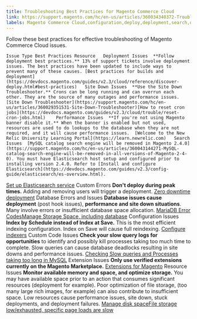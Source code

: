 ```yaml
---
title: Troubleshooting Best Practices for Magento Commerce Cloud
link: https://support.magento.com/hc/en-us/articles/360034340372-Troubleshooting-Best-Practices-for-Magento-Commerce-Cloud
labels: Magento Commerce Cloud,configuration,deploy,deployment,search,query,index,database,extension,storage,Elasticsearch,deployment error,best practices,site down
---
```


Follow these best practices for effective troubleshooting of Magento Commerce Cloud issues. 

    Issue Type Best Practices Resource   Deployment Issues  **Follow deployment best practices.** 13% of support tickets involve deployment issues. The best practices have been updated to include ways to prevent many of these causes. [Best practices for builds and deployment](https://devdocs.magento.com/guides/v2.3/cloud/reference/discover-deploy.html#best-practices)   Site Down Issues  **Use the Site Down Troubleshooter.** Crons can be long running and can overrun each other. They are the source of many outages and performance issues.   [Site Down Troubleshooter](https://support.magento.com/hc/en-us/articles/360029351531-Site-Down-Troubleshooter)[How to reset cron jobs](https://devdocs.magento.com/guides/v2.3/cloud/trouble/reset-cron-jobs.html)    Performance Issues  **If you're not using Magento banner disable it.** When the banner is enabled but not used, resources are used to do lookups to the database when they are not required, and it will cause performance issues.  [Welcome to the New Relic University Learning Portal](https://learn.newrelic.com)   Search Issues  [MySQL catalog search engine will be removed in Magento 2.4.0](https://support.magento.com/hc/en-us/articles/360043144271-MySQL-catalog-search-engine-will-be-removed-in-all-versions-of-Magento-2-4-0). You must have Elasticsearch host setup and configured prior to installing version 2.4.0. Refer to [Install and configure Elasticsearch](https://devdocs.magento.com/guides/v2.3/config-guide/elasticsearch/es-overview.html).

  [Set up Elasticsearch service](https://devdocs.magento.com/guides/v2.3/cloud/project/project-conf-files_services-elastic.html)   Custom Errors  **Don't deploy during peak times.** Adding and removing users will trigger a deployment. [Zero downtime deployment](https://devdocs.magento.com/guides/v2.3/cloud/deploy/reduce-downtime.html)   Database Errors and Issues  **Database issues cause deployment** (post hook issues), **performance and site down situations**. Many involve errors or insufficient database space allocation.  [MariaDB Error Codes](https://mariadb.com/kb/en/library/mariadb-error-codes/#mariadb-specific-error-codes)[Manage Storage Space, including database](https://devdocs.magento.com/guides/v2.3/cloud/project/manage-disk-space.html?itm_source=devdocs&itm_medium=search_page&itm_campaign=federated_search&itm_term=database%20space)    Configuration Issues  **Index by Schedule instead of Index at Save.** This is the most efficient indexing configuration. Index on Save will cause full reindexing.  [Configure indexers](https://devdocs.magento.com/guides/v2.3/config-guide/cli/config-cli-subcommands-index.html?itm_source=devdocs&itm_medium=quick_search&itm_campaign=federated_search&itm_term=index%20by%20schedul#configure-indexers)   Custom Code Issues  **Check your slow query logs for opportunities** to identify and possibly kill processes taking too much time to complete. Slow queries can cause database deadlocks resulting in site downs and performance issues.  [Checking Slow queries and Processes taking too long in MySQL](https://support.magento.com/hc/en-us/articles/360030903091)   Extension Issues **Only use verified extensions currently on the Magento Marketplace.** [Extensions for Magento](https://marketplace.magento.com/extensions.html)   Resource Issues  **Monitor available memory and space, and optimize storage.** You may have available space prior to an action that consumes significant resources (deployment for example). Poor optimization of file storage, (too many large rich images, for example) can also contribute to insufficient space. Low resources cause performance issues, site down, stuck deployments, and deployment failures.   [Manage disk space](https://devdocs.magento.com/guides/v2.3/cloud/project/manage-disk-space.html)[File storage low/exhausted, specific page loads are slow](https://support.magento.com/hc/en-us/articles/360034626052)    